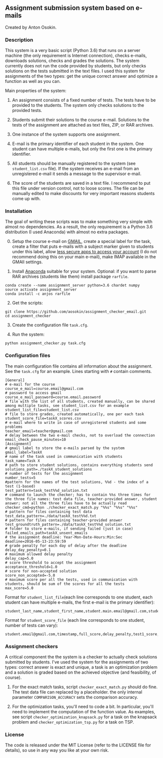 ## Assignment submission system based on e-mails

Created by Anton Osokin.


### Description

This system is a very basic script (Python 3.6) that runs on a server machine (the only requirement is Internet connection), checks e-mails, downloads solutions, checks and grades the solutions. The system currently does not run the code provided by students, but only checks solutions on the tests submitted in the text files.
I used this system for assignments of the two types: get the unique correct answer and optimize a function as well as you can.

Main properties of the system:

1. An assignment consists of a fixed number of tests. The tests have to be provided to the students. The system only checks solutions to the provided tests.

2. Students submit their solutions to the course e-mail. Solutions to the tests of the assignment are attached as text files, ZIP, or RAR archives.

3. One instance of the system supports one assignment.

4. E-mail is the primary identifier of each student in the system. One student can have multiple e-mails, but only the first one is the primary identifier.

5. All students should be manually registered to the system (see `student_list.csv` file). If the system receives an e-mail from an unregistered e-mail it sends a message to the supervisor e-mail.

6. The score of the students are saved in a text file. I recommend to put this file under version control, not to loose scores. The file can be manually edited to make discounts for very important reasons students come up with.


### Installation

The goal of writing these scripts was to make something very simple with almost no dependencies. As a result, the only requirement is a Python 3.6 distribution (I used Anaconda) with almost no extra packages.

0. Setup the course e-mail on [GMAIL](https://gmail.com), create a special label for the task, create a filter that puts e-mails with a subject marker given to students under this label, allow [less secure apps to access your account](https://support.google.com/accounts/answer/6010255?hl=en) (I do not recommend doing this on your main e-mail), make IMAP available in the GMAIl settings.

1. Install [Anaconda](https://www.continuum.io/downloads) suitable for your system. Optional: if you want to parse RAR archives (students like them) install package `rarfile`.
  ```Shell
  conda create --name assignment_server python=3.6 chardet numpy
  source activate assignment_server
  conda install -c anjos rarfile
  ```

2. Get the scripts:  
  ```Shell
  git clone https://github.com/aosokin/assignment_checker_email.git
  cd assignment_checker
  ```

3. Create the configuration file `task.cfg`.

4. Run the system:
  ```Shell
  python assignment_checker.py task.cfg
  ```

### Configuration files

The main configuration file contains all information about the assignment. See the `task.cfg` for an example. Lines starting with `#` contain comments.

```
[General]
# e-mail for the course
course_e_mail=course.email@gmail.com
# password to access gmail
course_e_mail_password=course.email.password
# file with the list of all students, created manually, can be shared among multiple tasks, see student_list.csv for an example
student_list_file=student_list.csv
# file to store grades, created automatically, one per each task
student_score_file=taskX_scores.csv
# e-mail where to write in case of unregistered students and some problems
teacher_email=teacher@gmail.com
# delay between the two e-mail checks, not to overload the connection
email_check_pause_minutes=10
[Assignment]
# gmail label to store the e-mails parsed by the system
gmail_label=TaskX 
# name of the task used in communication with students
task_name=Task X 
# path to store student solutions, contains everything students send
solutions_path=./taskX_student_solutions
# number of tests for the assignment
number_tests=5
#pattern for the names of the test solutions, %%d - the index of a test (1-based)
test_pattern=task_test%%d_solution.txt
# command to launch the checker; has to contain %%s three times for the three file names: test data file, teacher-provided answer, student answer; not all the three files have to be actually read
checker_cmd=python ./checker_exact_match.py "%%s" "%%s" "%%s"
# pattern for files containing test data
test_data_pattern=./data/taskX_test%%d.txt
# pattern for files containing teacher-provided answer
test_groundtruth_pattern=./data/taskX_test%%d_solution.txt
# folder to store e-mails, if sending failed (just in case)
failed_emails_path=taskX_unsent_emails
# the assignment deadline: Year-Mon-Date-Hours:Min:Sec
deadline=2016-05-13-23:59:59
# grade penalty for each day of delay after the deadline
delay_day_penalty=0.1
# maximum allowed delay penalty
delay_cap=5.0
# score threshold to accept the assignment
acceptance_threshold=1.0
# score for non-accepted solution
score_non_accepted=-5.0
# maximum score per all the tests, used in communication with students, should be sum of the scores for all the tests
max_score=5.0
```

Format for `student_list_file`(each line corresponds to one student, each student can have multiple e-mails, the first e-mail is the primary identifier): 
```
student_last_name,student_first_name,student.main.email@gmail.com,student.email2@gmail.com,student.email3@gmail.com,...
```

Format for `student_score_file` (each line corresponds to one student, number of tests can vary): 
```
student.email@gmail.com,timestamp,full_score,delay_penalty,test1_score,test2_score,test3_score,test4_score,test5_score,test6_score,...
```

### Assignment checkers

A critical component the the system is a checker to actually check solutions submitted by students.
I've used the system for the assignments of two types: correct answer is exact and unique, a task is an optimization problem and a solution is graded based on the achieved objective (and feasibility, of course).

1. For the exact match tasks, script `checker_exact_match.py` should do fine. The test data file can replaced by a placeholder. the only internal parameter `COMPARISON_ACCURACY` sets the comparison accuracy.

2. For the optimization tasks, you'll need to code a bit. In particular, you'll need to implement the computation of the function value. As examples, see script `checker_optimization_knapsack.py` for a task on the knapsack problem and `checker_optimization_tsp.py` for a task on TSP.


### License

The code is released under the MIT License (refer to the LICENSE file for details), so use in any way you like at your own risk.
